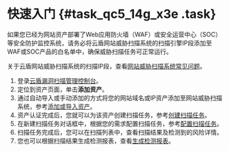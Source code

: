 # 快速入门 {#task_qc5_14g_x3e .task}

如果您已经为网站资产部署了Web应用防火墙（WAF）或安全运营中心（SOC）等安全防护监控系统，请务必将云盾网站威胁扫描系统的扫描引擎IP段添加至WAF或SOC产品的白名单中，确保威胁扫描任务可正常运行。

关于云盾网站威胁扫描系统的扫描IP段，查看[网站威胁扫描系统常见问题](../../../../cn.zh-CN/常见问题/常见问题.md#section_tjv_2tn_xdb)。

1.  登录[云盾漏洞扫描管理控制台](https://yundun.console.aliyun.com/?p=avds)。 
2.   定位到资产页面，单击**添加资产**。 
3.  通过自动导入或手动添加的方式将您的网站域名或IP资产添加至网站威胁扫描系统，参考[添加或导入资产](../../../../cn.zh-CN/用户指南/添加或导入资产.md#)。 
4.  资产认证完成后，您就可以为该资产创建扫描任务，参考[创建扫描任务](../../../../cn.zh-CN/用户指南/创建扫描任务.md#)。 
5.  在新建扫描任务对话框中，根据您的需求配置扫描任务，参考[配置扫描任务](../../../../cn.zh-CN/用户指南/配置扫描任务.md#)。 
6.  扫描任务完成后，您可以在扫描列表中，查看扫描结果及检测到的风险详情。 
7.  您也可以根据扫描结果生成检测报表，查看[生成检测报表](../../../../cn.zh-CN/用户指南/生成漏洞检测报表.md#)。 

